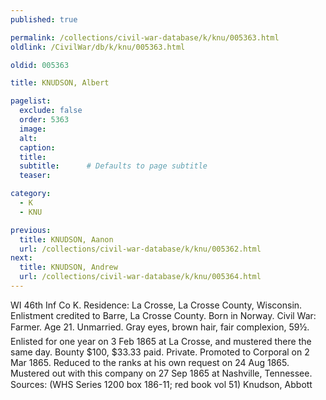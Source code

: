 ```yaml
---
published: true

permalink: /collections/civil-war-database/k/knu/005363.html
oldlink: /CivilWar/db/k/knu/005363.html

oldid: 005363

title: KNUDSON, Albert

pagelist:
  exclude: false
  order: 5363
  image: 
  alt:
  caption:
  title:
  subtitle:      # Defaults to page subtitle
  teaser:

category: 
  - K 
  - KNU

previous:
  title: KNUDSON, Aanon
  url: /collections/civil-war-database/k/knu/005362.html  
next:
  title: KNUDSON, Andrew
  url: /collections/civil-war-database/k/knu/005364.html   
---
```

WI 46th Inf Co K. Residence: La Crosse, La Crosse County, Wisconsin. Enlistment credited to Barre, La Crosse County. Born in Norway. Civil War: Farmer. Age 21. Unmarried. Gray eyes, brown hair, fair complexion, 5&#146;9&frac12;&#148;. Enlisted for one year on 3 Feb 1865 at La Crosse, and mustered there the same day. Bounty $100, $33.33 paid. Private. Promoted to Corporal on 2 Mar 1865. Reduced to the ranks at his own request on 24 Aug 1865. Mustered out with this company on 27 Sep 1865 at Nashville, Tennessee. Sources: (WHS Series 1200 box 186-11; red book vol 51) &#148;Knudson, Abbott&#148;